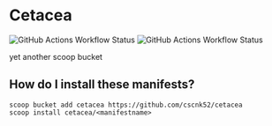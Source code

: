 # Cetacea

![GitHub Actions Workflow Status](https://img.shields.io/github/actions/workflow/status/cscnk52/cetacea/ci.yml?label=CI&link=https%3A%2F%2Fgithub.com%2Fcscnk52%2Fcetacea%2Factions%2Fworkflows%2Fci.yml)
![GitHub Actions Workflow Status](https://img.shields.io/github/actions/workflow/status/cscnk52/cetacea/excavator.yml?label=Excavator&link=https%3A%2F%2Fgithub.com%2Fcscnk52%2Fcetacea%2Factions%2Fworkflows%2Fexcavator.yml)

yet another scoop bucket

## How do I install these manifests?

```pwsh
scoop bucket add cetacea https://github.com/cscnk52/cetacea
scoop install cetacea/<manifestname>
```
